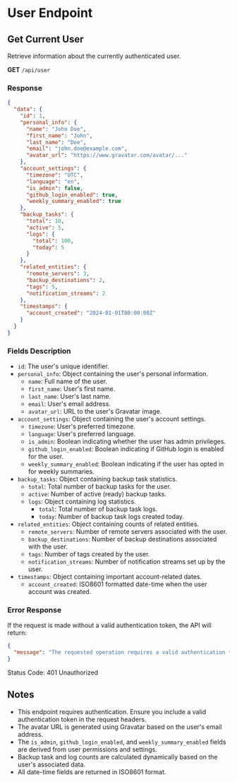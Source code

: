 # User Endpoint

## Get Current User

Retrieve information about the currently authenticated user.

**GET** `/api/user`

### Response

```json
{
  "data": {
    "id": 1,
    "personal_info": {
      "name": "John Doe",
      "first_name": "John",
      "last_name": "Doe",
      "email": "john.doe@example.com",
      "avatar_url": "https://www.gravatar.com/avatar/..."
    },
    "account_settings": {
      "timezone": "UTC",
      "language": "en",
      "is_admin": false,
      "github_login_enabled": true,
      "weekly_summary_enabled": true
    },
    "backup_tasks": {
      "total": 10,
      "active": 5,
      "logs": {
        "total": 100,
        "today": 5
      }
    },
    "related_entities": {
      "remote_servers": 3,
      "backup_destinations": 2,
      "tags": 5,
      "notification_streams": 2
    },
    "timestamps": {
      "account_created": "2024-01-01T00:00:00Z"
    }
  }
}
```

### Fields Description

- `id`: The user's unique identifier.
- `personal_info`: Object containing the user's personal information.
    - `name`: Full name of the user.
    - `first_name`: User's first name.
    - `last_name`: User's last name.
    - `email`: User's email address.
    - `avatar_url`: URL to the user's Gravatar image.
- `account_settings`: Object containing the user's account settings.
    - `timezone`: User's preferred timezone.
    - `language`: User's preferred language.
    - `is_admin`: Boolean indicating whether the user has admin privileges.
    - `github_login_enabled`: Boolean indicating if GitHub login is enabled for the user.
    - `weekly_summary_enabled`: Boolean indicating if the user has opted in for weekly summaries.
- `backup_tasks`: Object containing backup task statistics.
    - `total`: Total number of backup tasks for the user.
    - `active`: Number of active (ready) backup tasks.
    - `logs`: Object containing log statistics.
        - `total`: Total number of backup task logs.
        - `today`: Number of backup task logs created today.
- `related_entities`: Object containing counts of related entities.
    - `remote_servers`: Number of remote servers associated with the user.
    - `backup_destinations`: Number of backup destinations associated with the user.
    - `tags`: Number of tags created by the user.
    - `notification_streams`: Number of notification streams set up by the user.
- `timestamps`: Object containing important account-related dates.
    - `account_created`: ISO8601 formatted date-time when the user account was created.

### Error Response

If the request is made without a valid authentication token, the API will return:

```json
{
  "message": "The requested operation requires a valid authentication token."
}
```

Status Code: 401 Unauthorized

## Notes

- This endpoint requires authentication. Ensure you include a valid authentication token in the request headers.
- The avatar URL is generated using Gravatar based on the user's email address.
- The `is_admin`, `github_login_enabled`, and `weekly_summary_enabled` fields are derived from user permissions and settings.
- Backup task and log counts are calculated dynamically based on the user's associated data.
- All date-time fields are returned in ISO8601 format.